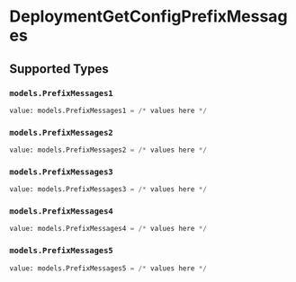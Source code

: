 # DeploymentGetConfigPrefixMessages


## Supported Types

### `models.PrefixMessages1`

```python
value: models.PrefixMessages1 = /* values here */
```

### `models.PrefixMessages2`

```python
value: models.PrefixMessages2 = /* values here */
```

### `models.PrefixMessages3`

```python
value: models.PrefixMessages3 = /* values here */
```

### `models.PrefixMessages4`

```python
value: models.PrefixMessages4 = /* values here */
```

### `models.PrefixMessages5`

```python
value: models.PrefixMessages5 = /* values here */
```

